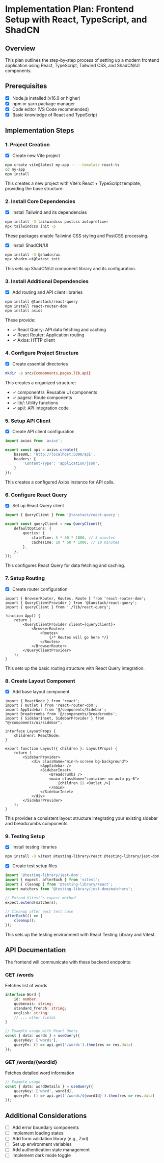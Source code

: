 # Implementation Plan: Frontend Setup with React, TypeScript, and ShadCN

## Overview
This plan outlines the step-by-step process of setting up a modern frontend application using React, TypeScript, Tailwind CSS, and ShadCN/UI components.

## Prerequisites
- [x] Node.js installed (v16.0 or higher)
- [x] npm or yarn package manager
- [x] Code editor (VS Code recommended)
- [x] Basic knowledge of React and TypeScript

## Implementation Steps

### 1. Project Creation
- [x] Create new Vite project
```bash
npm create vite@latest my-app -- --template react-ts
cd my-app
npm install
```
This creates a new project with Vite's React + TypeScript template, providing the base structure.

### 2. Install Core Dependencies
- [x] Install Tailwind and its dependencies
```bash
npm install -D tailwindcss postcss autoprefixer
npx tailwindcss init -p
```
These packages enable Tailwind CSS styling and PostCSS processing.

- [x] Install ShadCN/UI
```bash
npm install -D @shadcn/ui
npx shadcn-ui@latest init
```
This sets up ShadCN/UI component library and its configuration.

### 3. Install Additional Dependencies
- [x] Add routing and API client libraries
```bash
npm install @tanstack/react-query
npm install react-router-dom
npm install axios
```
These provide:
- ✓ React Query: API data fetching and caching
- ✓ React Router: Application routing
- ✓ Axios: HTTP client

### 4. Configure Project Structure
- [x] Create essential directories
```bash
mkdir -p src/{components,pages,lib,api}
```
This creates a organized structure:
- ✓ components/: Reusable UI components
- ✓ pages/: Route components
- ✓ lib/: Utility functions
- ✓ api/: API integration code

### 5. Setup API Client
- [x] Create API client configuration
```typescript:src/lib/axios.ts
import axios from 'axios';

export const api = axios.create({
    baseURL: 'http://localhost:5000/api',
    headers: {
        'Content-Type': 'application/json',
    }
});
```
This creates a configured Axios instance for API calls.

### 6. Configure React Query
- [x] Set up React Query client
```typescript:src/lib/react-query.ts
import { QueryClient } from '@tanstack/react-query';

export const queryClient = new QueryClient({
    defaultOptions: {
        queries: {
            staleTime: 5 * 60 * 1000, // 5 minutes
            cacheTime: 10 * 60 * 1000, // 10 minutes
        },
    },
});
```
This configures React Query for data fetching and caching.

### 7. Setup Routing
- [x] Create router configuration
```typescript:src/App.tsx
import { BrowserRouter, Routes, Route } from 'react-router-dom';
import { QueryClientProvider } from '@tanstack/react-query';
import { queryClient } from './lib/react-query';

function App() {
    return (
        <QueryClientProvider client={queryClient}>
            <BrowserRouter>
                <Routes>
                    {/* Routes will go here */}
                </Routes>
            </BrowserRouter>
        </QueryClientProvider>
    );
}
```
This sets up the basic routing structure with React Query integration.

### 8. Create Layout Component
- [x] Add base layout component
```typescript:src/components/Layout.tsx
import { ReactNode } from 'react';
import { Outlet } from 'react-router-dom';
import AppSidebar from '@/components/Sidebar';
import Breadcrumbs from '@/components/Breadcrumbs';
import { SidebarInset, SidebarProvider } from "@/components/ui/sidebar";

interface LayoutProps {
    children?: ReactNode;
}

export function Layout({ children }: LayoutProps) {
    return (
        <SidebarProvider>
            <div className="min-h-screen bg-background">
                <AppSidebar />
                <SidebarInset>
                    <Breadcrumbs />
                    <main className="container mx-auto py-6">
                        {children || <Outlet />}
                    </main>
                </SidebarInset>
            </div>
        </SidebarProvider>
    );
}
```
This provides a consistent layout structure integrating your existing sidebar and breadcrumbs components.

### 9. Testing Setup
- [x] Install testing libraries
```bash
npm install -D vitest @testing-library/react @testing-library/jest-dom @testing-library/user-event
```

- [x] Create test setup files
```typescript:src/test/setup.ts
import '@testing-library/jest-dom';
import { expect, afterEach } from 'vitest';
import { cleanup } from '@testing-library/react';
import matchers from '@testing-library/jest-dom/matchers';

// Extend Vitest's expect method
expect.extend(matchers);

// Cleanup after each test case
afterEach(() => {
    cleanup();
});
```
This sets up the testing environment with React Testing Library and Vitest.

## API Documentation

The frontend will communicate with these backend endpoints:

### GET /words
Fetches list of words
```typescript
interface Word {
    id: number;
    quebecois: string;
    standard_french: string;
    english: string;
    // ... other fields
}

// Example usage with React Query
const { data: words } = useQuery({
    queryKey: ['words'],
    queryFn: () => api.get('/words').then(res => res.data)
});
```

### GET /words/{wordId}
Fetches detailed word information
```typescript
// Example usage
const { data: wordDetails } = useQuery({
    queryKey: ['word', wordId],
    queryFn: () => api.get(`/words/${wordId}`).then(res => res.data)
});
```

## Additional Considerations
- [ ] Add error boundary components
- [ ] Implement loading states
- [ ] Add form validation library (e.g., Zod)
- [ ] Set up environment variables
- [ ] Add authentication state management
- [ ] Implement dark mode toggle 